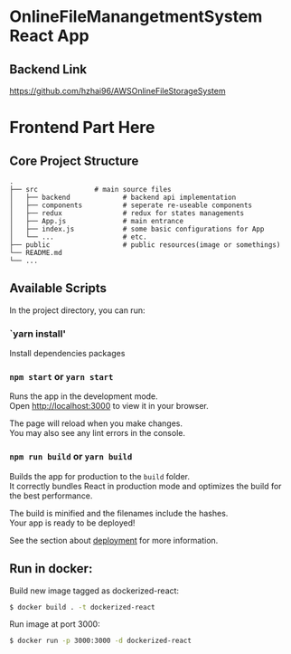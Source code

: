 # OnlineFileManangetmentSystem React App

## Backend Link
https://github.com/hzhai96/AWSOnlineFileStorageSystem

# Frontend Part Here
## Core Project Structure
```
.
├── src              # main source files 
│   ├── backend             # backend api implementation
│   ├── components          # seperate re-useable components 
│   ├── redux               # redux for states managements
│   ├── App.js              # main entrance
│   ├── index.js            # some basic configurations for App
│   └── ...                 # etc.
├── public                  # public resources(image or somethings)      
└── README.md
└── ...
```

## Available Scripts

In the project directory, you can run:

### `yarn install'
Install dependencies packages

### `npm start` or `yarn start`

Runs the app in the development mode.\
Open [http://localhost:3000](http://localhost:3000) to view it in your browser.

The page will reload when you make changes.\
You may also see any lint errors in the console.

### `npm run build` or `yarn build`

Builds the app for production to the `build` folder.\
It correctly bundles React in production mode and optimizes the build for the best performance.

The build is minified and the filenames include the hashes.\
Your app is ready to be deployed!

See the section about [deployment](https://facebook.github.io/create-react-app/docs/deployment) for more information.

## Run in docker:
Build new image tagged as dockerized-react:
```bash
$ docker build . -t dockerized-react    
```
Run image at port 3000:
```bash
$ docker run -p 3000:3000 -d dockerized-react
```

